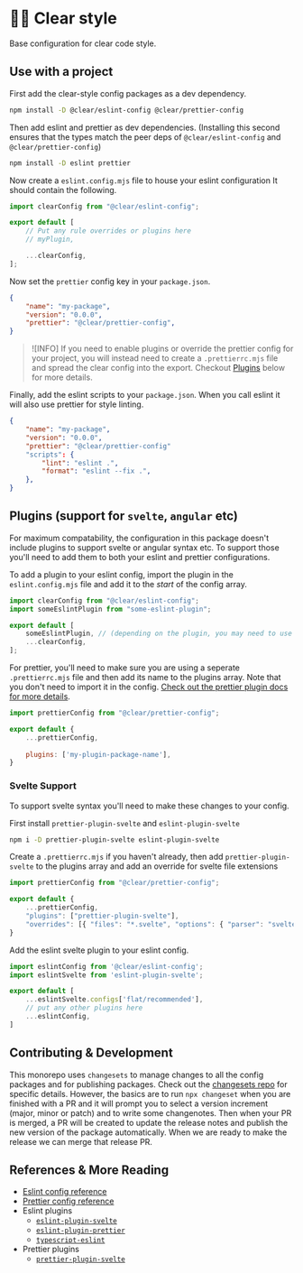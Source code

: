 # 🧦👒 Clear style

Base configuration for clear code style.

## Use with a project

First add the clear-style config packages as a dev dependency.

```bash
npm install -D @clear/eslint-config @clear/prettier-config
```

Then add eslint and prettier as dev dependencies. (Installing this second ensures that the types match the peer deps of `@clear/eslint-config` and `@clear/prettier-config`)

```bash
npm install -D eslint prettier
```

Now create a `eslint.config.mjs` file to house your eslint configuration
It should contain the following.

```js
import clearConfig from "@clear/eslint-config";

export default [
    // Put any rule overrides or plugins here
    // myPlugin,

    ...clearConfig,
];
```

Now set the `prettier` config key in your `package.json`.

```json
{
    "name": "my-package",
    "version": "0.0.0",
    "prettier": "@clear/prettier-config",
}
```

> ![INFO]
> If you need to enable plugins or override the prettier config for your project,
> you will instead need to create a `.prettierrc.mjs` file and spread the clear config into the export.
> Checkout [Plugins](#plugins) below for more details.

Finally, add the eslint scripts to your `package.json`. When you call eslint it will also use prettier for style linting.

```json
{
    "name": "my-package",
    "version": "0.0.0",
    "prettier": "@clear/prettier-config"
    "scripts": {
        "lint": "eslint .",
        "format": "eslint --fix .",
    },
}
```

## Plugins (support for `svelte`, `angular` etc)

For maximum compatability, the configuration in this package doesn't include plugins to support svelte or angular syntax etc.
To support those you'll need to add them to both your eslint and prettier configurations. 

To add a plugin to your eslint config, import the plugin in the `eslint.config.mjs` file
and add it to the *start* of the config array.

```js
import clearConfig from "@clear/eslint-config";
import someEslintPlugin from "some-eslint-plugin";

export default [
    someEslintPlugin, // (depending on the plugin, you may need to use the ... spread operator)
    ...clearConfig,
];
```

For prettier, you'll need to make sure you are using a seperate `.prettierrc.mjs` file and then add its name to the plugins array.
Note that you don't need to import it in the config. [Check out the prettier plugin docs for more details](https://prettier.io/docs/en/plugins).

```js
import prettierConfig from "@clear/prettier-config";

export default {
    ...prettierConfig,
    
    plugins: ['my-plugin-package-name'],
}
```

### Svelte Support

To support svelte syntax you'll need to make these changes to your config.

First install `prettier-plugin-svelte` and `eslint-plugin-svelte`

```bash
npm i -D prettier-plugin-svelte eslint-plugin-svelte
```

Create a `.prettierrc.mjs` if you haven't already, then add `prettier-plugin-svelte` to the plugins array and add an override for svelte file extensions

```js
import prettierConfig from "@clear/prettier-config";

export default {
    ...prettierConfig,
    "plugins": ["prettier-plugin-svelte"],
    "overrides": [{ "files": "*.svelte", "options": { "parser": "svelte" } }]
}
```

Add the eslint svelte plugin to your eslint config.

```js
import eslintConfig from '@clear/eslint-config';
import eslintSvelte from 'eslint-plugin-svelte';

export default [
    ...eslintSvelte.configs['flat/recommended'],
    // put any other plugins here
    ...eslintConfig,
]
```

## Contributing & Development

This monorepo uses `changesets` to manage changes to all the config packages and for publishing packages.
Check out the [changesets repo](https://github.com/changesets/changesets) for specific details. However, the basics
are to run `npx changeset` when you are finished with a PR and it will prompt you to select a version increment (major, minor or patch)
and to write some changenotes. Then when your PR is merged, a PR will be created to update the release notes and publish the new version
of the package automatically. When we are ready to make the release we can merge that release PR.


## References & More Reading

- [Eslint config reference](https://eslint.org/docs/latest/use/configure/)
- [Prettier config reference](https://prettier.io/docs/en/configuration)
- Eslint plugins
    - [`eslint-plugin-svelte`](https://github.com/sveltejs/eslint-plugin-svelte)
    - [`eslint-plugin-prettier`](https://github.com/prettier/eslint-plugin-prettier)
    - [`typescript-eslint`](https://typescript-eslint.io/packages/typescript-eslint/#config)
- Prettier plugins
    - [`prettier-plugin-svelte`](https://github.com/sveltejs/prettier-plugin-svelte)
